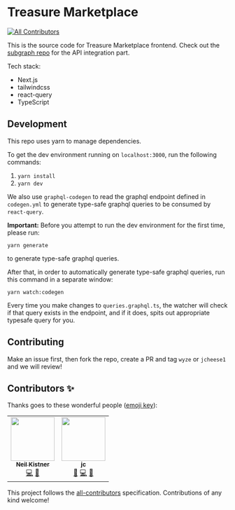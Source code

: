 # Treasure Marketplace
<!-- ALL-CONTRIBUTORS-BADGE:START - Do not remove or modify this section -->
[![All Contributors](https://img.shields.io/badge/all_contributors-2-orange.svg?style=flat-square)](#contributors-)
<!-- ALL-CONTRIBUTORS-BADGE:END -->

This is the source code for Treasure Marketplace frontend. Check out the [subgraph repo](https://github.com/TreasureProject/treasure-marketplace-subgraph) for the API integration part.

Tech stack:

- Next.js
- tailwindcss
- react-query
- TypeScript

## Development

This repo uses yarn to manage dependencies.

To get the dev environment running on `localhost:3000`, run the following commands:

1. `yarn install`
2. `yarn dev`

We also use `graphql-codegen` to read the graphql endpoint defined in `codegen.yml` to generate type-safe graphql queries to be consumed by `react-query`.

**Important:** Before you attempt to run the dev environment for the first time, please run:

`yarn generate`

to generate type-safe graphql queries.

After that, in order to automatically generate type-safe graphql queries, run this command in a separate window:

`yarn watch:codegen`

Every time you make changes to `queries.graphql.ts`, the watcher will check if that query exists in the endpoint, and if it does, spits out appropriate typesafe query for you.

## Contributing

Make an issue first, then fork the repo, create a PR and tag `wyze` or `jcheese1` and we will review!

## Contributors ✨

Thanks goes to these wonderful people ([emoji key](https://allcontributors.org/docs/en/emoji-key)):

<!-- ALL-CONTRIBUTORS-LIST:START - Do not remove or modify this section -->
<!-- prettier-ignore-start -->
<!-- markdownlint-disable -->
<table>
  <tr>
    <td align="center"><a href="https://neilkistner.com/"><img src="https://avatars.githubusercontent.com/u/186971?v=4?s=100" width="100px;" alt=""/><br /><sub><b>Neil Kistner</b></sub></a><br /><a href="https://github.com/TreasureProject/treasure-marketplace/commits?author=wyze" title="Code">💻</a> <a href="#ideas-wyze" title="Ideas, Planning, & Feedback">🤔</a></td>
    <td align="center"><a href="https://github.com/jcheese1"><img src="https://avatars.githubusercontent.com/u/15570714?v=4?s=100" width="100px;" alt=""/><br /><sub><b>jc</b></sub></a><br /><a href="#ideas-jcheese1" title="Ideas, Planning, & Feedback">🤔</a> <a href="https://github.com/TreasureProject/treasure-marketplace/commits?author=jcheese1" title="Code">💻</a> <a href="#design-jcheese1" title="Design">🎨</a></td>
  </tr>
</table>

<!-- markdownlint-restore -->
<!-- prettier-ignore-end -->

<!-- ALL-CONTRIBUTORS-LIST:END -->

This project follows the [all-contributors](https://github.com/all-contributors/all-contributors) specification. Contributions of any kind welcome!
